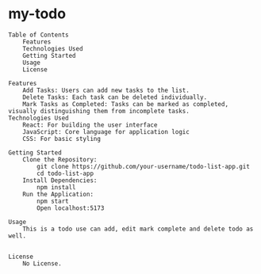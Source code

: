 # my-todo

    Table of Contents
        Features
        Technologies Used
        Getting Started
        Usage
        License

    Features
        Add Tasks: Users can add new tasks to the list.
        Delete Tasks: Each task can be deleted individually.
        Mark Tasks as Completed: Tasks can be marked as completed, visually distinguishing them from incomplete tasks.
    Technologies Used
        React: For building the user interface
        JavaScript: Core language for application logic
        CSS: For basic styling

    Getting Started
        Clone the Repository:
            git clone https://github.com/your-username/todo-list-app.git
            cd todo-list-app
        Install Dependencies:
            npm install
        Run the Application:
            npm start
            Open localhost:5173

    Usage
        This is a todo use can add, edit mark complete and delete todo as well.


    License
        No License.